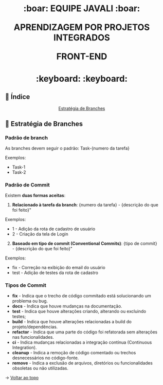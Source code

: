 <span id="topo">
<h1 align='center'>
:boar: EQUIPE JAVALI :boar:

APRENDIZAGEM POR PROJETOS INTEGRADOS

FRONT-END
</h1>

<h1 align='center'> :keyboard:  :keyboard: </h1>

## :mag_right: Índice
<p align='center'> <!-- 
    <a href="#telas">Telas e Páginas</a> |
    <a href="#estrutura">Estrutura</a>  |
    <a href="#requisitos">Requisitos</a> |
    <a href="#execucao">Execução</a> |
    <a href="#teste">Teste</a> | -->
    <a href="#estrategia">Estratégia de Branches</a>
</p>

<!-- <span id="telas">

## :bust_in_silhouette: Descrição das Telas e Páginas

→ [Voltar ao topo](#topo)

<span id="estrutura">

## :scroll: Descrição da Estrutura

→ [Voltar ao topo](#topo)

<span id="requisitos">

## :clipboard: Requisitos para a Execução

→ [Voltar ao topo](#topo)

<span id="execucao">

## :gear: Instruções para Executar 

→ [Voltar ao topo](#topo)

<span id="teste">

## 🧪 Instruções para Testar 

→ [Voltar ao topo](#topo) -->

<span id="estrategia">

## :twisted_rightwards_arrows: Estratégia de Branches

### Padrão de branch
As branches devem seguir o padrão: Task-{numero da tarefa}

Exemplos:
- Task-1
- Task-2

### Padrão de Commit
Existem **duas formas aceitas**:  

1. **Relacionado à tarefa da branch**:  {numero da tarefa} - {descrição do que foi feito}"    

Exemplos:
- 1 - Adição da rota de cadastro de usuário
- 2 - Criação da tela de Login

2. **Baseado em tipo de commit (Conventional Commits)**: {tipo de commit} - {descrição do que foi feito}"

Exemplos:
- fix - Correção na exibição do email do usuário
- test - Adição de testes da rota de cadastro

### Tipos de Commit
* **fix** - Indica que o trecho de código commitado está solucionando um problema ou bug.
* **docs** - Indica que houve mudanças na documentação.
* **test** - Indica que houve alterações criando, alterando ou excluindo testes;
* **build** - Indica que houve alterações relacionadas a build do projeto/dependências.
* **refactor** - Indica que uma parte do código foi refatorada sem alterações nas funcionalidades.
* **ci** - Indica mudanças relacionadas a integração contínua (Continuous Integration).
* **cleanup** - Indica a remoção de código comentado ou trechos desnecessários no código-fonte.
* **remove** - Indica a exclusão de arquivos, diretórios ou funcionalidades obsoletas ou não utilizadas.

→ [Voltar ao topo](#topo)